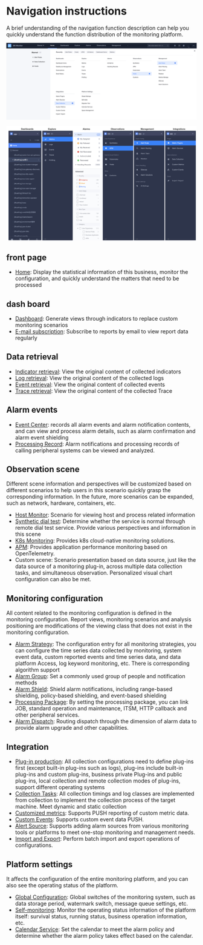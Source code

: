 # Navigation instructions

A brief understanding of the navigation function description can help you quickly understand the function distribution of the monitoring platform.

![image-20241031203930266](menu/image-20241031203930266.png)

![image-20241031204851309](menu/image-20241031204851309.png)


## front page

* [Home](../ProductFeatures/data-visualization/home.md): Display the statistical information of this business, monitor the configuration, and quickly understand the matters that need to be processed

## dash board

* [Dashboard](../ProductFeatures/data-visualization/dashboard.md): Generate views through indicators to replace custom monitoring scenarios
* [E-mail subscription](../ProductFeatures/data-visualization/report_email.md): Subscribe to reports by email to view report data regularly

## Data retrieval

* [Indicator retrieval](../ProductFeatures/data-visualization/explore_metrics.md): View the original content of collected indicators
* [Log retrieval](../ProductFeatures/data-visualization/explore_logs.md): View the original content of the collected logs
* [Event retrieval](../ProductFeatures/data-visualization/explore_events.md): View the original content of collected events
* [Trace retrieval](../ProductFeatures/data-visualization/explore_traces.md): View the original content of the collected Trace

## Alarm events

* [Event Center](../ProductFeatures/alarm-analysis/alerts.md): records all alarm events and alarm notification contents, and can view and process alarm details, such as alarm confirmation and alarm event shielding
* [Processing Record](../ProductFeatures/alarm-analysis/alert_recording.md): Alarm notifications and processing records of calling peripheral systems can be viewed and analyzed.

## Observation scene

Different scene information and perspectives will be customized based on different scenarios to help users in this scenario quickly grasp the corresponding information. In the future, more scenarios can be expanded, such as network, hardware, containers, etc.

* [Host Monitor](../ProductFeatures/scene-host/host_monitor.md): Scenario for viewing host and process related information
* [Synthetic dial test](../ProductFeatures/scene-synthetic/synthetic_monitor.md): Determine whether the service is normal through remote dial test service. Provide various perspectives and information in this scene
* [K8s Monitoring](../ProductFeatures/scene-k8s/k8s_monitor_overview.md): Provides k8s cloud-native monitoring solutions.
* [APM](../ProductFeatures/scene-apm/apm_monitor_overview.md): Provides application performance monitoring based on OpenTelemetry.
* Custom scene: Scenario presentation based on data source, just like the data source of a monitoring plug-in, across multiple data collection tasks, and simultaneous observation. Personalized visual chart configuration can also be met.

## Monitoring configuration

All content related to the monitoring configuration is defined in the monitoring configuration. Report views, monitoring scenarios and analysis positioning are modifications of the viewing class that does not exist in the monitoring configuration.

* [Alarm Strategy](../ProductFeatures/alarm-configurations/rules.md): The configuration entry for all monitoring strategies, you can configure the time series data collected by monitoring, system event data, custom reported events and time series data, and data platform Access, log keyword monitoring, etc. There is corresponding algorithm support
* [Alarm Group](../ProductFeatures/alarm-configurations/alarm_group.md): Set a commonly used group of people and notification methods
* [Alarm Shield](../ProductFeatures/alarm-handling/block.md): Shield alarm notifications, including range-based shielding, policy-based shielding, and event-based shielding
* [Processing Package](../ProductFeatures/alarm-handling/what_fta.md): By setting the processing package, you can link JOB, standard operation and maintenance, ITSM, HTTP callback and other peripheral services.
* [Alarm Dispatch](../ProductFeatures/alarm-configurations/alarm_routing.md): Routing dispatch through the dimension of alarm data to provide alarm upgrade and other capabilities.

## Integration

* [Plug-in production](../ProductFeatures/integrations-metric-plugins/plugins.md): All collection configurations need to define plug-ins first (except built-in plug-ins such as logs), plug-ins include built-in plug-ins and custom plug-ins, business private Plug-ins and public plug-ins, local collection and remote collection modes of plug-ins, support different operating systems
* [Collection Tasks](../ProductFeatures/integrations-metrics/collect_tasks.md): All collection timings and log classes are implemented from collection to implement the collection process of the target machine. Meet dynamic and static collection
* [Customized metrics](../ProductFeatures/integrations-metrics/custom_sdk_push.md): Supports PUSH reporting of custom metric data.
* [Custom Events](../integrations-events/custom_events_http.md): Supports custom event data PUSH.
* [Alert Source](../integrations-alerts/custom_alerts_source.md): Supports adding alarm sources from various monitoring tools or platforms to meet one-stop monitoring and management needs.
* [Import and Export](../Appendix/import_export.md): Perform batch import and export operations of configurations.

## Platform settings

It affects the configuration of the entire monitoring platform, and you can also see the operating status of the platform.

* [Global Configuration](../Appendix/admin_config.md): Global switches of the monitoring system, such as data storage period, watermark switch, message queue settings, etc.
* [Self-monitoring](../Appendix/self_monitor.md): Monitor the operating status information of the platform itself: survival status, running status, business operation information, etc.
* [Calendar Service](../ProductFeatures/alarm-configurations/calendar_rules.md): Set the calendar to meet the alarm policy and determine whether the alarm policy takes effect based on the calendar.